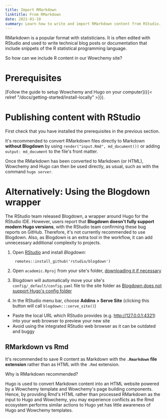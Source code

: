 ```yaml
---
title: Import RMarkdown
linktitle: From RMarkdown
date: 2021-01-10
summary: Learn how to write and import RMarkdown content from RStudio.
---
```


RMarkdown is a popular format with statisticians. It is often edited with RStudio and used to write technical blog posts or documentation that include snippets of the R statistical programming language.

So how can we include R content in our Wowchemy site?

# Prerequisites

[Follow the guide to setup Wowchemy and Hugo on your computer]({{< relref "/docs/getting-started/install-locally" >}}).

# Publishing content with RStudio

First check that you have installed the prerequisites in the previous section.

It's recommended to convert RMarkdown files directly to Markdown **without Blogdown** by using `render("input.Rmd", md_document())` or adding `output: md_document` to the file's front matter.

Once the RMarkdown has been converted to Markdown (or HTML), Wowchemy and Hugo can then be used directly, as usual, such as with the command `hugo server`.

# Alternatively: Using the Blogdown wrapper

The RStudio team released Blogdown, a wrapper around Hugo for the RStudio IDE. However, users report that **Blogdown doesn't fully support modern Hugo versions**, with the RStudio team confirming these bug reports on GitHub. Therefore, it's not currently recommended to use Blogdown. Also, as Blogdown is an extra tool in the workflow, it can add unnecessary additional complexity to projects.

1. Open [RStudio](https://www.rstudio.com/products/rstudio/) and install *Blogdown*:

        remotes::install_github('rstudio/blogdown')

1. Open `academic.Rproj` from your site's folder, [downloading it if necessary](https://github.com/jaune162/starter-academic/blob/main/academic.Rproj)

1. Blogdown will automatically move your site's `config/_default/config.yaml` file to the site folder as [Blogdown does not support Hugo's config folder](https://github.com/rstudio/blogdown/issues/359)

1. In the RStudio menu bar, choose **Addins > Serve Site** (clicking this button will call `blogdown:::serve_site()`)
  - Paste the local URL which RStudio provides (e.g. http://127.0.0.1:4321) into your web browser to preview your new site
  - Avoid using the integrated RStudio web browser as it can be outdated and buggy

## RMarkdown vs Rmd

It's recommended to save R content as Markdown with the **`.Rmarkdown` file extension** rather than as HTML with the `.Rmd` extension.

Why is RMarkdown recommended?

Hugo is used to convert Markdown content into an HTML website powered by a Wowchemy template and Wowchemy's page building components. Hence, by providing Rmd's HTML rather than processed RMarkdown as the input to Hugo and Wowchemy, you may experience conflicts as the Rmd ecosystem performs similar actions to Hugo yet has little awareness of Hugo and Wowchemy templates.
